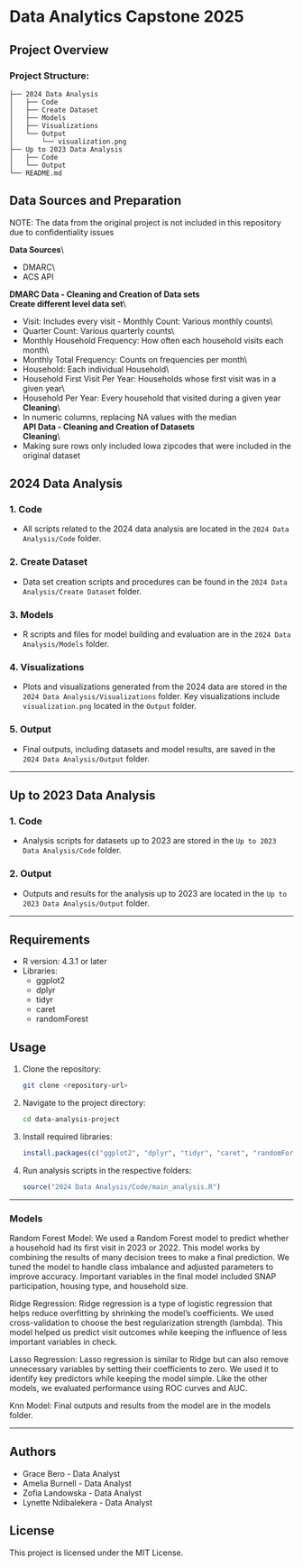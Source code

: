 # Data Analytics Capstone 2025

## Project Overview

### Project Structure:

```         
├── 2024 Data Analysis
│   ├── Code
│   ├── Create Dataset
│   ├── Models
│   ├── Visualizations
│   └── Output
│       └── visualization.png
├── Up to 2023 Data Analysis
│   ├── Code
│   └── Output
└── README.md
```

## Data Sources and Preparation

NOTE: The data from the original project is not included in this repository due to confidentiality issues

**Data Sources**\
- DMARC\
- ACS API

**DMARC Data - Cleaning and Creation of Data sets**\
**Create different level data set**\
- Visit: Includes every visit - Monthly Count: Various monthly counts\
- Quarter Count: Various quarterly counts\
- Monthly Household Frequency: How often each household visits each month\
- Monthly Total Frequency: Counts on frequencies per month\
- Household: Each individual Household\
- Household First Visit Per Year: Households whose first visit was in a given year\
- Household Per Year: Every household that visited during a given year\
**Cleaning**\
- In numeric columns, replacing NA values with the median\
**API Data - Cleaning and Creation of Datasets**\
**Cleaning**\
- Making sure rows only included Iowa zipcodes that were included in the original dataset

## 2024 Data Analysis

### 1. Code

-   All scripts related to the 2024 data analysis are located in the `2024 Data Analysis/Code` folder.

### 2. Create Dataset

-   Data set creation scripts and procedures can be found in the `2024 Data Analysis/Create Dataset` folder.

### 3. Models

-   R scripts and files for model building and evaluation are in the `2024 Data Analysis/Models` folder.

### 4. Visualizations

-   Plots and visualizations generated from the 2024 data are stored in the `2024 Data Analysis/Visualizations` folder. Key visualizations include `visualization.png` located in the `Output` folder.

### 5. Output

-   Final outputs, including datasets and model results, are saved in the `2024 Data Analysis/Output` folder.

------------------------------------------------------------------------

## Up to 2023 Data Analysis

### 1. Code

-   Analysis scripts for datasets up to 2023 are stored in the `Up to 2023 Data Analysis/Code` folder.

### 2. Output

-   Outputs and results for the analysis up to 2023 are located in the `Up to 2023 Data Analysis/Output` folder.

------------------------------------------------------------------------

## Requirements

-   R version: 4.3.1 or later
-   Libraries:
    -   ggplot2
    -   dplyr
    -   tidyr
    -   caret
    -   randomForest

## Usage

1.  Clone the repository:

    ``` bash
    git clone <repository-url>
    ```

2.  Navigate to the project directory:

    ``` bash
    cd data-analysis-project
    ```

3.  Install required libraries:

    ``` r
    install.packages(c("ggplot2", "dplyr", "tidyr", "caret", "randomForest"))
    ```

4.  Run analysis scripts in the respective folders:

    ``` r
    source("2024 Data Analysis/Code/main_analysis.R")
    ```

------------------------------------------------------------------------
### Models

Random Forest Model:
We used a Random Forest model to predict whether a household had its first visit in 2023 or 2022. This model works by combining the results of many decision trees to make a final prediction. We tuned the model to handle class imbalance and adjusted parameters to improve accuracy. Important variables in the final model included SNAP participation, housing type, and household size.

Ridge Regression:
Ridge regression is a type of logistic regression that helps reduce overfitting by shrinking the model’s coefficients. We used cross-validation to choose the best regularization strength (lambda). This model helped us predict visit outcomes while keeping the influence of less important variables in check.

Lasso Regression: 
Lasso regression is similar to Ridge but can also remove unnecessary variables by setting their coefficients to zero. We used it to identify key predictors while keeping the model simple. Like the other models, we evaluated performance using ROC curves and AUC.

Knn Model: Final outputs and results from the model are in the models folder.

------------------------------------------------------------------------
## Authors

-   Grace Bero - Data Analyst
-   Amelia Burnell - Data Analyst
-   Zofia Landowska - Data Analyst
-   Lynette Ndibalekera - Data Analyst

## License

This project is licensed under the MIT License.
